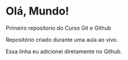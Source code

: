 # Olá, Mundo!
 Primeiro repositorio do Curso Git e Github

 Repositório criado durante uma aula ao vivo.
 
 Essa linha eu adicionei diretamente no Github. 
